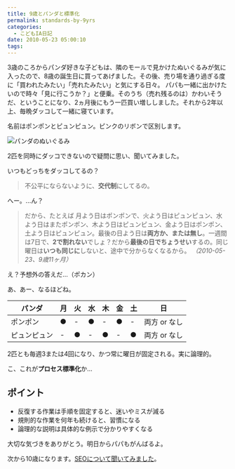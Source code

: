 ```yaml
---
title: 9歳とパンダと標準化
permalink: standards-by-9yrs
categories:
  - こどもIA日記
date: 2010-05-23 05:00:10
tags:
---
```


3歳のころからパンダ好きな子どもは、隣のモールで見かけたぬいぐるみが気に入ったので、8歳の誕生日に買ってあげました。その後、売り場を通り過ぎる度に「買われたみたい」「売れたみたい」と気にする日々。
パパも一緒に出かけたいので時々「見に行こうか？」と便乗。そのうち（売れ残るのは）かわいそうだ、ということになり、2ヵ月後にもう一匹買い増ししました。それから2年以上、毎晩ダッコして一緒に寝ています。

名前はポンポンとピュンピュン。ピンクのリボンで区別します。

![パンダのぬいぐるみ](/images/ia-kid/200805-panda.png)

2匹を同時にダッコできないので疑問に思い、聞いてみました。

いつもどっちをダッコしてるの？

> 不公平にならないように、**交代制**にしてるの。

へー。...ん？

> だから、たとえば
> 月よう日はポンポンで、火よう日はピュンピュン、水よう日はまたポンポン、木よう日はピュンピュン、金よう日はポンポン、土よう日はピュンピュン。最後の日よう日は**両方か、または無し**。一週間は7日で、**2で割れない**でしょ？だから**最後の日でちょうせい**するの。同じ曜日は**いつも同じに**しないと、途中で分からなくなるから。
_（2010-05-23、9歳11ヶ月）_

え？予想外の答えだ...（ポカン）

あ、あー、なるほどね。

パンダ     | 月 | 火 | 水 | 木 | 金 | 土 | 日
----------| ---|----|---|----|---|---|---
ポンポン   | ● | - | ● | - | ● | - | 両方 or なし
ピュンピュン| - | ● | - | ● | - | ● | 両方 or なし

2匹とも毎週3または4回になり、かつ常に曜日が固定される。実に論理的。

こ、これが**プロセス標準化**か...

## ポイント

* 反復する作業は手順を固定すると、迷いやミスが減る
* 規則的な作業を何年も続けると、習慣になる
* 論理的な説明は具体的な例示で分かりやすくなる

大切な気づきをありがとう。明日からパパもがんばるよ。

次から10歳になります。[SEOについて聞いてみました](../seo-advice-from-10yrs-kid/)。